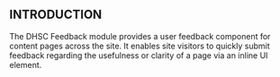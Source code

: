 ## INTRODUCTION

The DHSC Feedback module provides a user feedback component for content pages across the site. It enables site
visitors to quickly submit feedback regarding the usefulness or clarity of a page via an inline UI element.
